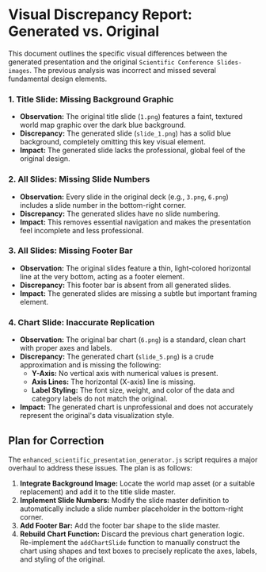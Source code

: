 # Visual Discrepancy Report: Generated vs. Original

This document outlines the specific visual differences between the generated presentation and the original `Scientific Conference Slides-images`. The previous analysis was incorrect and missed several fundamental design elements.

### 1. Title Slide: Missing Background Graphic
- **Observation:** The original title slide (`1.png`) features a faint, textured world map graphic over the dark blue background.
- **Discrepancy:** The generated slide (`slide_1.png`) has a solid blue background, completely omitting this key visual element.
- **Impact:** The generated slide lacks the professional, global feel of the original design.

### 2. All Slides: Missing Slide Numbers
- **Observation:** Every slide in the original deck (e.g., `3.png`, `6.png`) includes a slide number in the bottom-right corner.
- **Discrepancy:** The generated slides have no slide numbering.
- **Impact:** This removes essential navigation and makes the presentation feel incomplete and less professional.

### 3. All Slides: Missing Footer Bar
- **Observation:** The original slides feature a thin, light-colored horizontal line at the very bottom, acting as a footer element.
- **Discrepancy:** This footer bar is absent from all generated slides.
- **Impact:** The generated slides are missing a subtle but important framing element.

### 4. Chart Slide: Inaccurate Replication
- **Observation:** The original bar chart (`6.png`) is a standard, clean chart with proper axes and labels.
- **Discrepancy:** The generated chart (`slide_5.png`) is a crude approximation and is missing the following:
    - **Y-Axis:** No vertical axis with numerical values is present.
    - **Axis Lines:** The horizontal (X-axis) line is missing.
    - **Label Styling:** The font size, weight, and color of the data and category labels do not match the original.
- **Impact:** The generated chart is unprofessional and does not accurately represent the original's data visualization style.

## Plan for Correction

The `enhanced_scientific_presentation_generator.js` script requires a major overhaul to address these issues. The plan is as follows:

1.  **Integrate Background Image:** Locate the world map asset (or a suitable replacement) and add it to the title slide master.
2.  **Implement Slide Numbers:** Modify the slide master definition to automatically include a slide number placeholder in the bottom-right corner.
3.  **Add Footer Bar:** Add the footer bar shape to the slide master.
4.  **Rebuild Chart Function:** Discard the previous chart generation logic. Re-implement the `addChartSlide` function to manually construct the chart using shapes and text boxes to precisely replicate the axes, labels, and styling of the original.